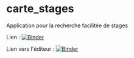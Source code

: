# carte_stages
Application pour la recherche facilitée de stages

Lien :
[![Binder](https://mybinder.org/badge_logo.svg)](https://mybinder.org/v2/gh/jazndqo/carte_stages/HEAD?urlpath=%2Fvoila%2Frender%2FLieux_de_stages.ipynb)

Lien vers l'éditeur :
[![Binder](https://mybinder.org/badge_logo.svg)](https://mybinder.org/v2/gh/jazndqo/carte_stages/HEAD)
